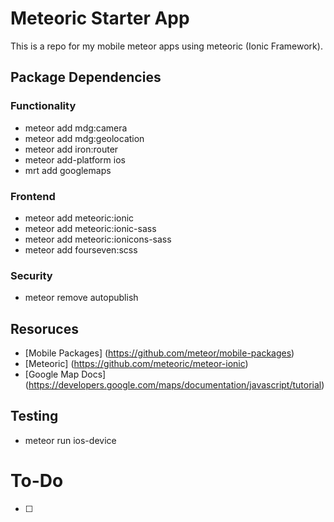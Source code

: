# Meteoric Starter App
This is a repo for my mobile meteor apps using meteoric (Ionic Framework).

## Package Dependencies

### Functionality
- meteor add mdg:camera
- meteor add mdg:geolocation
- meteor add iron:router
- meteor add-platform ios
- mrt add googlemaps

### Frontend
- meteor add meteoric:ionic
- meteor add meteoric:ionic-sass
- meteor add meteoric:ionicons-sass
- meteor add fourseven:scss

### Security
- meteor remove autopublish

## Resoruces
- [Mobile Packages] (https://github.com/meteor/mobile-packages)
- [Meteoric] (https://github.com/meteoric/meteor-ionic)
- [Google Map Docs] (https://developers.google.com/maps/documentation/javascript/tutorial)

## Testing
- meteor run ios-device

# To-Do

- [ ] 